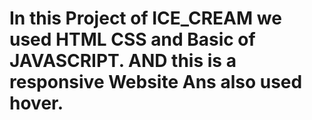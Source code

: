 # In this Project of ICE_CREAM we used HTML CSS and Basic of JAVASCRIPT. AND this is a responsive Website Ans also used hover.
